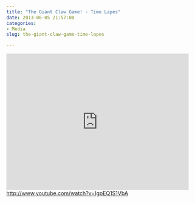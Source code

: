 ```yaml
---
title: "The Giant Claw Game! - Time Lapes"
date: 2013-06-05 21:57:00
categories:
- Media
slug: the-giant-claw-game-time-lapes

---
```


<iframe width="480" height="360" src="http://www.youtube.com/embed/IgpEQ1S1VbA" frameborder="0" allowfullscreen></iframe>
<a href="http://www.youtube.com/watch?v=IgpEQ1S1VbA">http://www.youtube.com/watch?v=IgpEQ1S1VbA</a>
